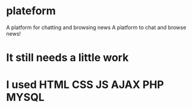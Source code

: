 # plateform
A platform for chatting and browsing news 
A platform to chat and browse news! <h1> It still needs a little work <h1/>
I used HTML CSS JS AJAX PHP MYSQL
